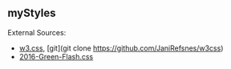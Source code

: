 ## myStyles

External Sources:
* [w3.css](https://www.w3schools.com/w3css/4/w3.css), [git](git clone https://github.com/JaniRefsnes/w3css)
* [2016-Green-Flash.css](https://www.w3schools.com/w3css/w3css_color_generator.asp)
